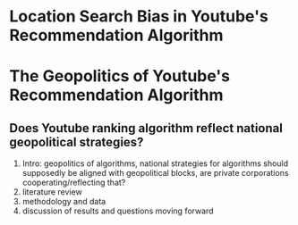 # Location Search Bias in Youtube's Recommendation Algorithm

# The Geopolitics of Youtube's Recommendation Algorithm
## Does Youtube ranking algorithm reflect national geopolitical strategies?

1. Intro: geopolitics of algorithms, national strategies for algorithms should supposedly be aligned with geopolitical blocks, are private corporations cooperating/reflecting that? 
2. literature review
3. methodology and data
4. discussion of results and questions moving forward

